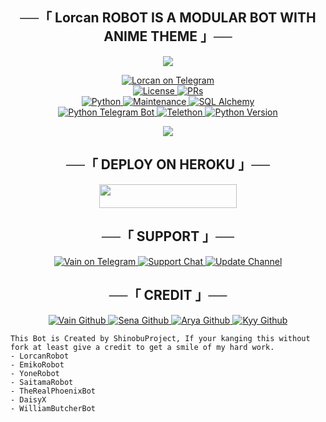 <h2 align="center">
    ──「 Lorcan ROBOT IS A MODULAR BOT WITH ANIME THEME 」──
</h2>

<p align="center">
  <img src="https://telegra.ph/file/409f1e6c7e44e7023fe26.jpg">
</p>

<p align="center">
<a href="https://t.me/Lorcanbot"> <img src="https://github.com/EDWARD-ELRIC/LorcanRobot/blob/Lorcan/LorcanRobot/resources/Lorcan-robot.svg" alt="Lorcan on Telegram" /> </a></br>
<a href="https://github.com/EDWARD-ELRIC/LorcanRobot/blob/master/LICENSE"> <img src="https://img.shields.io/badge/License-GPLv3-blueviolet?style=for-the-badge" alt="License" /> </a>
<a href="https://makeapullrequest.com"> <img src="https://img.shields.io/badge/PRs-Welcome-yellow?style=for-the-badge" alt="PRs" /></a></br>
<a href="https://www.python.org/"> <img src="https://img.shields.io/badge/Made%20With-Python-orange?style=for-the-badge&logo=python" alt="Python" /> </a>
<a href="https://GitHub.com/EDWARD-ELRIC/LorcanRobot"> <img src="https://img.shields.io/badge/Maintained-No-lightgrey?style=for-the-badge" alt="Maintenance" /> </a>
<a href="https://docs.sqlalchemy.org/en/14/"> <img src="https://img.shields.io/badge/SQL%20Alchemy-1.4.29-green?style=for-the-badge" alt="SQL Alchemy" /> </a><br>
<a href="https://python-telegram-bot.org"> <img src="https://img.shields.io/badge/PTB-13.10-white?style=for-the-badge&logo=github" alt="Python Telegram Bot" /> </a>
<a href="https://docs.telethon.dev"> <img src="https://img.shields.io/badge/Telethon-1.23.0-red?style=for-the-badge&logo=github" alt="Telethon" /> </a>
<a href="https://docs.python.org"> <img src="https://img.shields.io/badge/Python-3.10.1-purple?style=for-the-badge&logo=python" alt="Python Version" /> </a>
</p>

<p align="center">
  <img src="https://telegra.ph/file/3931976db775cf0955241.jpg">
</p>

<h2 align="center">
    ──「 DEPLOY ON HEROKU 」──
</h2>

<p align="center"><a href="https://heroku.com/deploy?template=https://github.com/EDWARD-ELRIC/LorcanRobot"> <img src="https://img.shields.io/badge/Deploy%20To%20Heroku-purple?style=for-the-badge&logo=heroku" width="220" height="38.45"/></a></p>


<h2 align="center">
    ──「 SUPPORT 」──
</h2>

<p align="center">
<a href="https://t.me/saint_foire"> <img src="https://img.shields.io/badge/Vain-User-green?style=for-the-badge&logo=telegram" alt="Vain on Telegram" /> </a>
<a href="https://t.me/machinaxsupport"> <img src="https://img.shields.io/badge/Support-Chat-green?style=for-the-badge&logo=telegram" alt="Support Chat" /> </a>
<a href="https://t.me/machinaxupdate"> <img src="https://img.shields.io/badge/Update-Channel-green?style=for-the-badge&logo=telegram" alt="Update Channel" /> </a>
</p>

<h2 align="center">
    ──「 CREDIT 」──
</h2>

<p align="center">
<a href="https://github.com/EDWARD-ELRIC"> <img src="https://img.shields.io/badge/Vain-Github-magenta?style=for-the-badge&logo=github" alt="Vain Github" /> </a>
<a href="https://github.com/kennedy-ex"> <img src="https://img.shields.io/badge/Sena-Github-magenta?style=for-the-badge&logo=github" alt="Sena Github" /> </a>
<a href="https://github.com/Aryazakaria01"> <img src="https://img.shields.io/badge/Arya-Github-magenta?style=for-the-badge&logo=github" alt="Arya Github" /> </a>
<a href="https://github.com/zxcskyy"> <img src="https://img.shields.io/badge/Kyy-Github-magenta?style=for-the-badge&logo=github" alt="Kyy Github" /> </a>
</p>

```
This Bot is Created by ShinobuProject, If your kanging this without fork at least give a credit to get a smile of my hard work. 
- LorcanRobot
- EmikoRobot
- YoneRobot
- SaitamaRobot 
- TheRealPhoenixBot
- DaisyX 
- WilliamButcherBot
```
